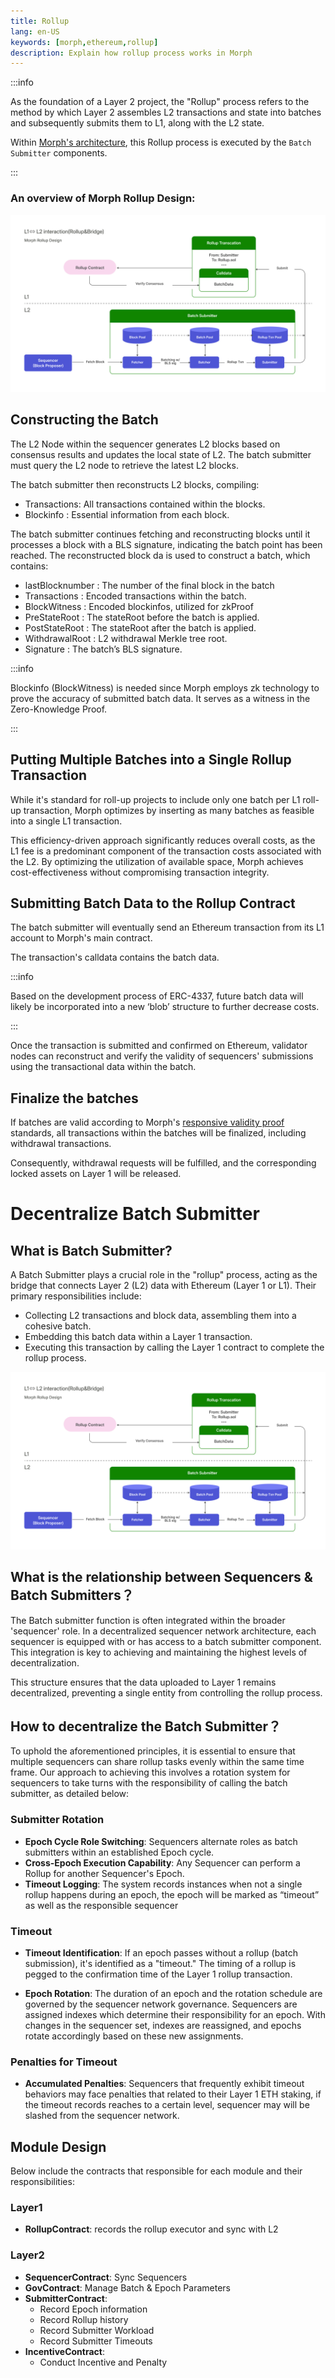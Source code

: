 ```yaml
---
title: Rollup
lang: en-US
keywords: [morph,ethereum,rollup]
description: Explain how rollup process works in Morph
---
```


:::info

As the foundation of a Layer 2 project, the "Rollup" process refers to the method by which Layer 2 assembles L2 transactions and state into batches and subsequently submits them to L1, along with the L2 state.

Within [Morph's architecture](../2-morph-modular-design.md), this Rollup process is executed by the ```Batch Submitter``` components.

:::

### An overview of Morph Rollup Design:

![rollup](../../../assets/docs/protocol/general/rollup/rollup.png)


## Constructing the Batch​

The L2 Node within the sequencer generates L2 blocks based on consensus results and updates the local state of L2. The batch submitter must query the L2 node to retrieve the latest L2 blocks.

The batch submitter then reconstructs L2 blocks, compiling:


- Transactions: All transactions contained within the blocks.
- Blockinfo : Essential information from each block.


The batch submitter continues fetching and reconstructing blocks until it processes a block with a BLS signature, indicating the batch point has been reached. The reconstructed block da is used to construct a batch, which contains:

- lastBlocknumber : The number of the final block in the batch
- Transactions : Encoded transactions within the batch.
- BlockWitness : Encoded blockinfos, utilized for zkProof
- PreStateRoot : The stateRoot before the batch is applied.
- PostStateRoot : The stateRoot after the batch is applied.
- WithdrawalRoot : L2 withdrawal Merkle tree root.
- Signature : The batch’s BLS signature.


:::info

Blockinfo (BlockWitness) is needed since Morph employs zk technology to prove the accuracy of submitted batch data. It serves as a witness in the Zero-Knowledge Proof.

:::


## Putting Multiple Batches into a Single Rollup Transaction​


 While it's standard for roll-up projects to include only one batch per L1 roll-up transaction, Morph optimizes by inserting as many batches as feasible into a single L1 transaction.

This efficiency-driven approach significantly reduces overall costs, as the L1 fee is a predominant component of the transaction costs associated with the L2. By optimizing the utilization of available space, Morph achieves cost-effectiveness without compromising transaction integrity.



## Submitting Batch Data to the Rollup Contract​

The batch submitter will eventually send an Ethereum transaction from its L1 account to Morph's main contract.

The transaction's calldata contains the batch data.

:::info

Based on the development process of ERC-4337, future batch data will likely be incorporated into a new ‘blob’ structure to further decrease costs.

::: 

Once the transaction is submitted and confirmed on Ethereum, validator nodes can reconstruct and verify the validity of sequencers' submissions using the transactional data within the batch.


## Finalize the batches

If batches are valid according to Morph's [responsive validity proof](../responsive-validity-proof/1-overview.md) standards, all transactions within the batches will be finalized, including withdrawal transactions. 

Consequently, withdrawal requests will be fulfilled, and the corresponding locked assets on Layer 1 will be released.


# Decentralize Batch Submitter


## What is Batch Submitter?



A Batch Submitter plays a crucial role in the "rollup" process, acting as the bridge that connects Layer 2 (L2) data with Ethereum (Layer 1 or L1). Their primary responsibilities include:
- Collecting L2 transactions and block data, assembling them into a cohesive batch.
- Embedding this batch data within a Layer 1 transaction.
- Executing this transaction by calling the Layer 1 contract to complete the rollup process.


![rollup](../../../assets/docs/protocol/general/rollup/rollup.png)
## What is the relationship between Sequencers & Batch Submitters？

The Batch submitter function is often integrated within the broader 'sequencer' role. In a decentralized sequencer network architecture, each sequencer is equipped with or has access to a batch submitter component. This integration is key to achieving and maintaining the highest levels of decentralization.

This structure ensures that the data uploaded to Layer 1 remains decentralized, preventing a single entity from controlling the rollup process.

## How to decentralize the Batch Submitter？

To uphold the aforementioned principles, it is essential to ensure that multiple sequencers can share rollup tasks evenly within the same time frame. Our approach to achieving this involves a rotation system for sequencers to take turns with the responsibility of calling the batch submitter, as detailed below:

### Submitter Rotation

- **Epoch Cycle Role Switching**: Sequencers alternate roles as batch submitters within an established Epoch cycle.
- **Cross-Epoch Execution Capability**: Any Sequencer can perform a Rollup for another Sequencer's Epoch.
- **Timeout Logging**: The system records instances when not a single rollup happens during an epoch, the epoch will be marked as “timeout” as well as the responsible sequencer

### Timeout

- **Timeout Identification**: If an epoch passes without a rollup (batch submission), it's identified as a "timeout." The timing of a rollup is pegged to the confirmation time of the Layer 1 rollup transaction.

- **Epoch Rotation**: The duration of an epoch and the rotation schedule are governed by the sequencer network governance. Sequencers are assigned indexes which determine their responsibility for an epoch. With changes in the sequencer set, indexes are reassigned, and epochs rotate accordingly based on these new assignments.

### Penalties for Timeout
- **Accumulated Penalties**: Sequencers that frequently exhibit timeout behaviors may face penalties that related to their Layer 1 ETH staking, if the timeout records reaches to a certain level, sequencer may will be slashed from the sequencer network.

## Module Design

Below include the contracts that responsible for each module and their responsibilities:

### Layer1
- **RollupContract**: records the rollup executor and sync with L2

### Layer2
- **SequencerContract**: Sync Sequencers
- **GovContract**: Manage Batch & Epoch Parameters
- **SubmitterContract**:
  - Record Epoch information
  - Record Rollup history
  - Record Submitter Workload
  - Record Submitter Timeouts
- **IncentiveContract**:
  - Conduct Incentive and Penalty 

